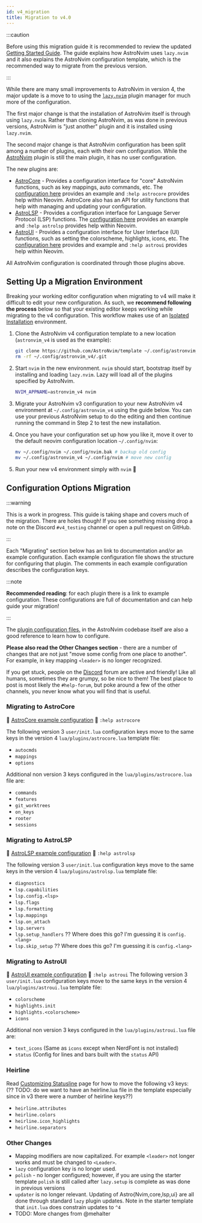 ```yaml
---
id: v4_migration
title: Migration to v4.0
---
```


:::caution

Before using this migration guide it is recommended to review the updated [Getting Started Guide](/). The guide explains how AstroNvim uses `lazy.nvim` and it also explains the AstroNvim configuration template, which is the recommended way to migrate from the previous version.

:::

While there are many small improvements to AstroNvim in version 4, the major update is a move to to using the [`lazy.nvim`](https://github.com/folke/lazy.nvim) plugin manager for much more of the configuration.

The first major change is that the installation of AstroNvim itself is through using `lazy.nvim`. Rather than cloning AstroNvim, as was done in previous versions, AstroNvim is "just another" plugin and it is installed using `lazy.nvim`.

The second major change is that AstroNvim configuration has been split among a number of plugins, each with their own configuration. While the [AstroNvim](https://github.com/AstroNvim/AstroNvim/tree/v4) plugin is still the main plugin, it has no user configuration.

The new plugins are:

- [AstroCore](https://github.com/AstroNvim/astrocore) - Provides a configuration interface for "core" AstroNvim functions, such as key mappings, auto commands, etc. The [configuration here](https://github.com/AstroNvim/astrocore#%EF%B8%8F-configuration) provides an example and `:help astrocore` provides help within Neovim. AstroCore also has an API for utility functions that help with managing and updating your configuration.
- [AstroLSP](https://github.com/AstroNvim/astrolsp) - Provides a configuration interface for Language Server Protocol (LSP) functions. The [configuration here](https://github.com/AstroNvim/astrolsp#%EF%B8%8F-configuration) provides an example and `:help astrolsp` provides help within Neovim.
- [AstroUI](https://github.com/AstroNvim/astroui) - Provides a configuration interface for User Interface (UI) functions, such as setting the colorscheme, highlights, icons, etc. The [configuration here](https://github.com/AstroNvim/astroui#%EF%B8%8F-configuration) provides and example and `:help astroui` provides help within Neovim.

All AstroNvim configuration is coordinated through those plugins above.

## Setting Up a Migration Environment

Breaking your working editor configuration when migrating to v4 will make it difficult to edit your new configuration. As such, we **recommend following the process** below so that your existing editor keeps working while migrating to the v4 configuration. This workflow makes use of an [Isolated Installation](/reference/alt_install/#isolated-installation) environment.

1. Clone the AstroNvim v4 configuration template to a new location (`astronvim_v4` is used as the example):

   ```sh
   git clone https://github.com/AstroNvim/template ~/.config/astronvim_v4
   rm -rf ~/.config/astronvim_v4/.git
   ```

2. Start `nvim` in the new environment. `nvim` should start, bootstrap itself by installing and loading `lazy.nvim`. Lazy will load all of the plugins specified by AstroNvim.

   ```sh
   NVIM_APPNAME=astronvim_v4 nvim
   ```

3. Migrate your AstroNvim v3 configuration to your new AstroNvim v4 environment at `~/.config/astronvim_v4` using the guide below. You can use your previous AstroNvim setup to do the editing and then continue running the command in Step 2 to test the new installation.

4. Once you have your configuration set up how you like it, move it over to the default neovim configuration location `~/.config/nvim`:

   ```sh
   mv ~/.config/nvim ~/.config/nvim.bak # backup old config
   mv ~/.config/astronvim_v4 ~/.config/nvim # move new config
   ```

5. Run your new v4 environment simply with `nvim` 🎉

## Configuration Options Migration

:::warning

This is a work in progress. This guide is taking shape and covers much of the migration. There are holes though! If you see something missing drop a note on the Discord `#v4_testing` channel or open a pull request on GitHub.

:::

Each "Migrating" section below has an link to documentation and/or an example configuration. Each example configuration file shows the structure for configuring that plugin. The comments in each example configuration describes the configuration keys.

:::note

**Recommended reading**: for each plugin there is a link to example configuration. These configurations are full of documentation and can help guide your migration!

:::

The [plugin configuration files.](https://github.com/AstroNvim/AstroNvim/tree/v4/lua%2Fastronvim%2Fplugins) in the AstroNvim codebase itself are also a good reference to learn how to configure.

**Please also read the Other Changes section** - there are a number of changes that are not just "move some config from one place to another". For example, in key mapping `<leader>` is no longer recognized.

If you get stuck, people on the [Discord](https://discord.astronvim.com/) forum are active and friendly! Like all humans, sometimes they are grumpy, so be nice to them! The best place to post is most likely the `#help-forum`, but poke around a few of the other channels, you never know what you will find that is useful.

### Migrating to AstroCore

🔗 [AstroCore example configuration](https://github.com/AstroNvim/astrocore/tree/main#%EF%B8%8F-configuration)
📖 `:help astrocore`

The following version 3 `user/init.lua` configuration keys move to the same keys in the version 4 `lua/plugins/astrocore.lua` template file:

- `autocmds`
- `mappings`
- `options`

Additional non version 3 keys configured in the `lua/plugins/astrocore.lua` file are:

- `commands`
- `features`
- `git_worktrees`
- `on_keys`
- `rooter`
- `sessions`

### Migrating to AstroLSP

🔗 [AstroLSP example configuration](https://github.com/AstroNvim/astrolsp/tree/main#%EF%B8%8F-configuration)
📖 `:help astrolsp`

The following version 3 `user/init.lua` configuration keys move to the same keys in the version 4 `lua/plugins/astrolsp.lua` template file:

- `diagnostics`
- `lsp.capabilities`
- `lsp.config.<lsp>`
- `lsp.flags`
- `lsp.formatting`
- `lsp.mappings`
- `lsp.on_attach`
- `lsp.servers`
- `lsp.setup_handlers` ?? Where does this go? I'm guessing it is `config.<lang>`
- `lsp.skip_setup` ?? Where does this go? I'm guessing it is `config.<lang>`

### Migrating to AstroUI

🔗 [AstroUI example configuration](https://github.com/AstroNvim/astroui/tree/main#%EF%B8%8F-configuration)
📖 `:help astroui`
The following version 3 `user/init.lua` configuration keys move to the same keys in the version 4 `lua/plugins/astroui.lua` template file:

- `colorscheme`
- `highlights.init`
- `highlights.<colorscheme>`
- `icons`

Additional non version 3 keys configured in the `lua/plugins/astroui.lua` file are:

- `text_icons` (Same as `icons` except when NerdFont is not installed)
- `status` (Config for lines and bars built with the `status` API)

### Heirline

Read [Customizing Statusline](/recipes/status) page for how to move the following v3 keys: (?? TODO: do we want to have an heirline.lua file in the template especially since in v3 there were a number of heirline keys??)

- `heirline.attributes`
- `heirline.colors`
- `heirline.icon_highlights`
- `heirline.separators`

### Other Changes

- Mapping modifiers are now capitalized. For example `<leader>` not longer works and must be changed to `<Leader>`.
- `lazy` configuration key is no longer used.
- `polish` - no longer configured; however, if you are using the starter template `polish` is still called after `lazy.setup` is complete as was done in previous versions
- `updater` is no longer relevant. Updating of Astro{Nvim,core,lsp,ui} are all done through standard `lazy` plugin updates. Note in the starter template that `init.lua` does constrain updates to `^4`
- TODO: More changes from @mehalter
